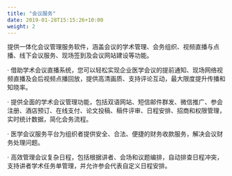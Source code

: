 ```yaml
---
title: "会议服务"
date: 2019-01-28T15:15:26+10:00
weight: 2
---
```


提供一体化会议管理服务软件，涵盖会议的学术管理、会务组织、视频直播与点播、线下会议服务、现场签到及会议网站建设等功能。

· 借助学术会议直播系统，您可以轻松实现企业医学会议的提前通知、现场网络视频直播及会后视频点播回放，提供高清画质、支持评论互动，最大限度提升传播和知晓率。

· 提供全面的学术会议管理功能，包括双语网站、短信邮件群发、微信推广、参会注册、酒店预订、在线支付、论文投稿、稿件评审、日程安排、招商和权限管理，实时统计数据，简化会务流程。

· 医学会议服务平台为组织者提供安全、合法、便捷的财务收款服务，解决会议财务处理问题。

· 高效管理会议复杂日程，包括根据讲者、会场和议题编排，自动排查日程冲突，支持讲者学术任务单管理，并允许参会代表自定义日程安排。
